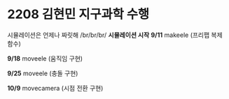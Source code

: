 # 2208 김현민 지구과학 수행
시뮬레이션은 언제나 짜릿해
/br/br/br/
**시뮬레이션 시작**
**9/11**
makeele (프리팹 복제 함수)

**9/18**
moveele (움직임 구현)

**9/25**
moveele (충돌 구현)

**10/9**
movecamera (시점 전환 구현)
